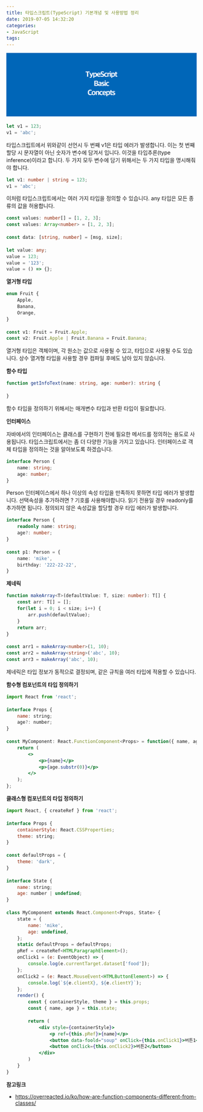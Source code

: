 ```yaml
---
title: 타입스크립트(TypeScript) 기본개념 및 사용방법 정리
date: 2019-07-05 14:32:20
categories:
- JavaScript
tags:
---
```


![](/image/typescript-basic-concepts/1.png)

```ts
let v1 = 123;
v1 = 'abc';
```

타입스크립트에서 위와같이 선언시 두 번째 v1은 타입 에러가 발생합니다. 이는 첫 번째 할당 시 문자열이 아닌 숫자가 변수에 담겨서 입니다. 이것을 타입추론(type inference)이라고 합니다. 두 가지 모두 변수에 담기 위해서는 두 가지 타입을 명시해줘야 합니다.

```ts
let v1: number | string = 123;
v1 = 'abc';
```

이처럼 타입스크립트에서는 여러 가지 타입을 정의할 수 있습니다. any 타입은 모든 종류의 값을 허용합니다.

```ts
const values: number[] = [1, 2, 3];
const values: Array<number> = [1, 2, 3];

const data: [string, number] = [msg, size];

let value: any;
value = 123;
value = '123';
value = () => {};
```

**열거형 타입**

```ts
enum Fruit {
	Apple,
	Banana,
	Orange,
}

const v1: Fruit = Fruit.Apple;
const v2: Fruit.Apple | Fruit.Banana = Fruit.Banana;
```

열거형 타입은 객체이며, 각 원소는 값으로 사용될 수 있고, 타입으로 사용될 수도 있습니다. 상수 열겨형 타입을 사용할 경우 컴파일 후에도 남아 있지 않습니다.

**함수 타입**

```ts
function getInfoText(name: string, age: number): string {

}
```

함수 타입을 정의하기 위해서는 매개변수 타입과 반환 타입이 필요합니다.

**인터페이스**

자바에서의 인터페이스는 클래스를 구현하기 전에 필요한 메서드를 정의하는 용도로 사용됩니다. 타입스크립트에서는 좀 더 다양한 기능을 가지고 있습니다. 인터페이스로 객체 타입을 정의하는 것을 알아보도록 하겠습니다.

```ts
interface Person {
	name: string;
	age: number;
}
```

Person 인터페이스에서 하나 이상의 속성 타입을 만족하지 못하면 타입 에러가 발생합니다. 선택속성을 추가하려면 ? 기호를 사용해야합니다. 읽기 전용일 경우 readonly를 추가하면 됩니다. 정의되지 않은 속성값을 할당할 경우 타입 에러가 발생합니다.

```ts
interface Person {
    readonly name: string;
    age?: number;
}

const p1: Person = {
    name: 'mike',
    birthday: '222-22-22',
}
```

**제네릭**

```ts
function makeArray<T>(defaultValue: T, size: number): T[] {
    const arr: T[] = [];
    for(let i = 0; i < size; i++) {
        arr.push(defaultValue);
    }
    return arr;
}

const arr1 = makeArray<number>(1, 10);
const arr2 = makeArray<string>('abc', 10);
const arr3 = makeArray('abc', 10);
```

제네릭은 타입 정보가 동적으로 결정되며, 같은 규칙을 여러 타입에 적용할 수 있습니다.

**함수형 컴포넌트의 타입 정의하기**

```jsx
import React from 'react';

interface Props {
	name: string;
	age?: number;
}

const MyComponent: React.FunctionComponent<Props> = function({ name, age = 23 }) {
	return (
		<>
			<p>{name}</p>
			<p>{age.substr(0)}</p>
		</>
	);
};
```

**클래스형 컴포넌트의 타입 정의하기**
```jsx
import React, { createRef } from 'react';

interface Props {
	containerStyle: React.CSSProperties;
	theme: string;
}

const defaultProps = {
	theme: 'dark',
}

interface State {
	name: string;
	age: number | undefined;
}

class MyComponent extends React.Component<Props, State> {
	state = {
		name: 'mike',
		age: undefined,
	};
	static defaultProps = defaultProps;
	pRef = createRef<HTMLParagraphElement>();
	onClick1 = (e: EventObject) => {
		console.log(e.currentTarget.dataset['food']);
	};
	onClick2 = (e: React.MouseEvent<HTMLButtonElement>) => {
		console.log(`${e.clientX}, ${e.clientY}`);
	};
	render() {
		const { containerStyle, theme } = this.props;
		const { name, age } = this.state;

		return (
			<div style={containerStyle}>
				<p ref={this.pRef}>{name}</p>
				<button data-foold="soup" onClick={this.onClick1}>버튼1</button>
				<button onClick={this.onClick2}>버튼2</button>
			</div>
		)
	}
}
```

**참고링크**
- https://overreacted.io/ko/how-are-function-components-different-from-classes/